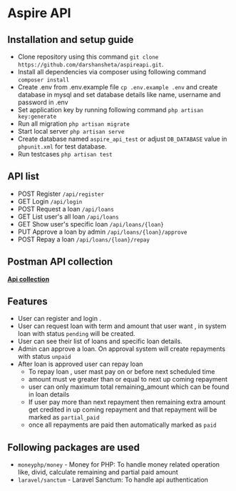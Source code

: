 # Aspire API

## Installation and setup guide
- Clone repository using this command `git clone https://github.com/darshansheta/aspireapi.git`.
- Install all dependencies via composer using following command `composer install`
- Create .env from .env.example file `cp .env.example .env` and create database in mysql and set database details like name, username and password in .env
- Set application key by running following command `php artisan key:generate`
- Run all migration `php artisan migrate`
- Start local server `php artisan serve`
- Create database named `aspire_api_test` or adjust `DB_DATABASE` value in `phpunit.xml` for test database.
- Run testcases `php artisan test`

## API list
- POST Register `/api/register`
- GET Login `/api/login`
- POST Request a loan `/api/loans`
- GET List user's all loan `/api/loans`
- GET Show user's specific loan `/api/loans/{loan}`
- PUT Approve a loan by admin `/api/loans/{loan}/approve`
- POST Repay a loan `/api/loans/{loan}/repay`

## Postman API collection

[**Api collection**](https://www.getpostman.com/collections/0792b13185d24279b6c0)

## Features
- User can register and login .
- User can request loan with term and amount that user want , in system loan with status `pending` will be created.
- User can see their list of loans and specific loan details.
- Admin can approve a loan. On approval system will create repayments with status `unpaid` 
- After loan is approved user can repay loan
    - To repay loan , user mast pay on or before next scheduled time
    - amount must ve greater than or equal to next up coming repayment
    - user can only maximum total remaining_amount which can be found in loan details
    - If user pay more than next repayment then remaining extra amount get credited in up coming repayment and that repayment will be marked as `partial_paid`
    - once all repayments are paid then automatically marked as `paid`


## Following packages are used
* `moneyphp/money` -  Money for PHP: To handle money related operation like, divid, calculate remaining and partial paid amount
* `laravel/sanctum` - Laravel Sanctum: To handle api authentication